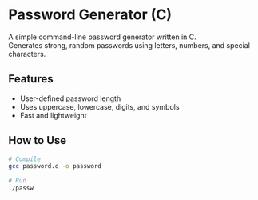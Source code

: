#  Password Generator (C)

A simple command-line password generator written in C.  
Generates strong, random passwords using letters, numbers, and special characters.

##  Features
- User-defined password length
- Uses uppercase, lowercase, digits, and symbols
- Fast and lightweight

##  How to Use

```bash
# Compile
gcc password.c -o password

# Run
./passw
